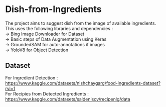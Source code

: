 # Dish-from-Ingredients
The project aims to suggest dish from the image of available ingredients.<br />
This uses the following libraries and dependencies :<br />
-> Bing Image Downloader for Dataset<br />
-> Basic steps of Data Augmentation using Keras<br />
-> GroundedSAM for auto-annotations if images<br />
-> YoloV8 for Object Detection<br />
## Dataset
For Ingredient Detection : <br />
https://www.kaggle.com/datasets/nishchaygarg/food-ingredients-dataset?rvi=1 <br />
For Recipies from Detected Ingredients : <br /> 
https://www.kaggle.com/datasets/saldenisov/recipenlg/data
                                           
